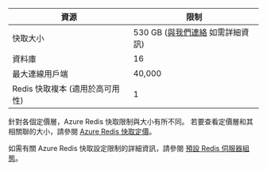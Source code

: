 | 資源| 限制|
|---------------------------------------------|----------------------------------------|
| 快取大小| 530 GB ([與我們連絡](mailto:wapteams@microsoft.com?subject=Redis%20Cache%20quota%20increase) 如需詳細資訊)|
| 資料庫| 16|
| 最大連線用戶端| 40,000|
| Redis 快取複本 (適用於高可用性)| 1|

針對各個定價層，Azure Redis 快取限制與大小有所不同。 若要查看定價層和其相關聯的大小，請參閱 [Azure Redis 快取定價](http://azure.microsoft.com/pricing/details/cache/)。

如需有關 Azure Redis 快取設定限制的詳細資訊，請參閱 [預設 Redis 伺服器組態](redis-cache/cache-configure.md#default-redis-server-configuration)。




